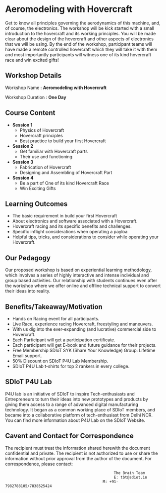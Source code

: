 # Aeromodeling with Hovercraft
Get to know all principles governing the aerodynamics of this machine, and, of course, the electronics. The workshop will be kick started with a small introduction to the hovercraft and its working principles. You will be made clear about the design of the hovercraft and other aspects of electronics that we will be using. By the end of the workshop, participant teams will have made a remote controlled hovercraft which they will take it with them and most importantly participants will witness one of its kind hovercraft race and win excited gifts!
## Workshop Details
Workshop Name : **Aeromodeling with Hovercraft**

Workshop Duration : **One Day**
## Course Content
+ **Session 1**
  + Physics of Hovercraft
  + Hovercraft principles
  + Best practice to build your first Hovercraft
+ **Session 2**
  + Get familiar with Hovercraft parts
  + Their use and functioning
+ **Session 3**
  + Fabrication of Hovercraft
  + Designing and Assembling of Hovercraft Part
+ **Session 4**
  + Be a part of One of its kind Hovercraft Race
  + Win Exciting Gifts
## Learning Outcomes
+ The basic requirement in build your first Hovercraft
+ About electronics and software associated with a Hovercraft.
+ Hovercraft racing and its specific benefits and challenges.
+ Specific inflight considerations when operating a payloa
+ Helpful tips, tricks, and considerations to consider while operating your Hovercraft.
## Our Pedagogy
Our proposed workshop is based on experiential learning methodology, which involves a series of highly interactive and intense individual and group based activities. Our relationship with students continues even after the workshop where we offer online and offline technical support to convert their ideas into reality.
## Benefits/Takeaway/Motivation
+ Hands on Racing event for all participants.
+ Live Race, experience racing Hovercraft, freestyling and maneuvers.
 + With us dig into the ever-expanding (and lucrative) commercial side to Hovercraft.
+ Each Participant will get a participation certificate.
+ Each participant will get E-book and future guidance for their projects.
+ Free Membership SDIoT SYK (Share Your Knowledge) Group: Lifetime Email support.
+ 50% Discount on SDIoT P4U Lab Membership.
+ SDIoT P4U Lab t-shirts for top 2 rankers in every college.
## SDIoT P4U Lab
P4U lab is an initiative of SDIoT to inspire Tech-enthusiasts and Entrepreneurs to turn their ideas into new prototypes and products by giving them access to a range of advanced digital manufacturing technology. It began as a common working place of SDIoT members, and became into a collaborative platform of tech-enthusiast from Delhi NCR. You can find more information about P4U Lab on the SDIoT Website.
## Cavent and Contact for Correspondence
The recipient must treat the information shared herewith the document confidential and private. The recipient is not authorized to use or share the information without prior approval from the author of the document. For correspondence, please contact:
                                                     
                                                     The Brain Team
                                                     E: tbt@sdiot.in
                                                M: +91-7982788105/7838525424


